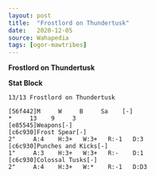 ```yaml
---
layout: post
title:  "Frostlord on Thundertusk"
date:   2020-12-05
source: Wahapedia
tags: [ogor-mawtribes]
---
```


**Frostlord on Thundertusk**

**Stat Block**
```
13/13 Frostlord on Thundertusk
```

```
[56f442]M     W     B     Sa    [-]
*     13    9     3     
[e85545]Weapons[-]
[c6c930]Frost Spear[-]
2"     A:4    H:3+   W:3+   R:-1   D:3   
[c6c930]Punches and Kicks[-]
1"     A:3    H:3+   W:3+   R:-    D:1   
[c6c930]Colossal Tusks[-]
2"     A:4    H:3+   W:*    R:-1   D:D3  
```


